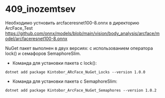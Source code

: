 # 409_inozemtsev

Необходимо устновить arcfaceresnet100-8.onnx в директорию ArcFace_Test
https://github.com/onnx/models/blob/main/vision/body_analysis/arcface/model/arcfaceresnet100-8.onnx

NuGet пакет выполнен в двух версиях: с использованием оператора lock() и семафоров SemaphoreSlim.

- Команда для установки пакета с lock():
```
dotnet add package Kintobor_ARcFace_NuGet_Locks --version 1.0.0
```

- Команда для установки пакета с SemaphoreSlim:
```
dotnet add package Kintobor_ArcFace_NuGet_Semaphores --version 1.0.2
```
